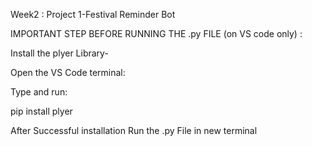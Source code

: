 Week2 : Project 1-Festival Reminder Bot

IMPORTANT STEP BEFORE RUNNING THE .py FILE (on VS code only) :

Install the plyer Library-

Open the VS Code terminal:

Type and run:

pip install plyer

After Successful installation Run the .py File in new terminal
